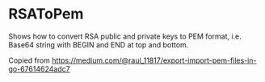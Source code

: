 # RSAToPem

Shows how to convert RSA public and private keys to PEM format, i.e. Base64 string with BEGIN and END at top and bottom.

Copied from https://medium.com/@raul_11817/export-import-pem-files-in-go-67614624adc7